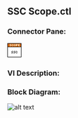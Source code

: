 ## **SSC Scope.ctl**
### Connector Pane:
![alt text](/docs/images/Instrument%20Control/Scope/Pin%20Map/SSC%20Scope.ctlc.png "SSC Scope.ctl connector pane")

### VI Description:


### Block Diagram:
![alt text](/docs/images/Instrument%20Control/Scope/Pin%20Map/SSC%20Scope.ctld.png "SSC Scope.ctl block diagram")
